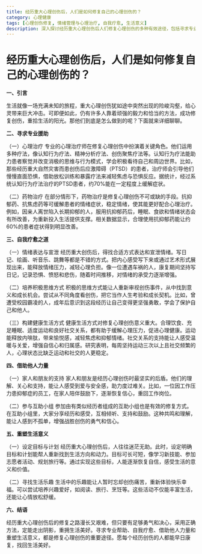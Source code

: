 ```yaml
---
title: 经历重大心理创伤后，人们是如何修复自己的心理创伤的？
category: 心理健康
tags: [心理创伤修复, 情绪管理与心理治疗, 自我疗愈, 生活意义]
description: 深入探讨经历重大心理创伤后人们修复心理创伤的多种有效途径，包括寻求专业援助、自我疗愈、借助他人力量以及重塑生活意义等方面，为受创伤者提供实用的指导和建议。
---
```


# 经历重大心理创伤后，人们是如何修复自己的心理创伤的？

**一、引言**

生活就像一场充满未知的旅程，重大心理创伤犹如途中突然出现的险峻沟壑，给心灵带来巨大冲击。可即便如此，仍有许多人靠着顽强的毅力和恰当的方法，成功修复创伤，重拾生活的阳光。那他们到底是怎么做到的呢？下面就来详细聊聊。

**二、寻求专业援助**

（一）心理治疗
专业的心理治疗师在修复心理创伤中扮演着关键角色。他们运用多种疗法，像认知行为疗法、精神分析疗法、创伤聚焦疗法等。认知行为疗法能助力患者察觉并改变消极的思维与行为模式，学会积极看待自己和周边世界。比如，那些经历重大自然灾害而患创伤后应激障碍（PTSD）的患者，治疗师会引导他们慢慢直面恐惧，借助放松训练和暴露疗法来减轻焦虑与恐惧反应。据统计，经过系统认知行为疗法治疗的PTSD患者，约70%能在一定程度上缓解症状。

（二）药物治疗
在部分情形下，药物治疗是修复心理创伤不可或缺的手段。抗抑郁药、抗焦虑药等可缓解患者的情绪症状，稳定情绪，使其能更好配合心理治疗。例如，因亲人离世陷入长期抑郁的人，服用抗抑郁药后，睡眠、食欲和情绪状态会有所改善，为重新投入生活提供支撑。相关数据显示，合理使用抗抑郁药能让约60%的患者症状得到明显改善。

**三、自我疗愈之道**

（一）情绪表达与宣泄
经历重大创伤后，得找合适方式表达和宣泄情绪。写日记、绘画、听音乐、跳舞等都是不错的方式。把内心感受写下来或通过艺术形式展现出来，能释放情绪压力，减轻心理负担。像一位遭遇车祸的人，康复期间坚持写日记，记录恐惧、愤怒和悲伤，随着时间推移，对情绪的承受力逐渐增强。

（二）培养积极思维方式
积极的思维方式能让人重新审视创伤事件，从中找到意义和成长机会。尝试从不同角度看创伤，把它当作人生考验和成长契机。比如，曾遭受校园霸凌的人，成年后意识到这段经历让自己变得更坚强勇敢，学会了保护自己和他人。

（三）构建健康生活方式
健康生活方式对修复心理创伤意义重大。合理饮食、充足睡眠、适度运动和良好社交关系，都有助于缓解心理压力，促进心理健康。运动能释放内啡肽，带来愉悦感，减轻焦虑和抑郁情绪。社交关系的支持能让人感受温暖与关爱，增强自信心和归属感。研究表明，每周坚持运动三次以上且社交频繁的人，心理状态比缺乏运动和社交的人更稳定。

**四、借助他人力量**

（一）家人和朋友的支持
家人和朋友是经历心理创伤时最坚实的后盾。他们的理解、关心和支持，能让人感受到爱与安全感，助力度过难关。比如，一位因工作压力患抑郁症的员工，在家人陪伴鼓励下，逐渐恢复信心，重回工作岗位。

（二）参与互助小组
参加由有类似经历者组成的互助小组也是有效的修复方式。在互助小组里，大家分享经历和感受，互相倾听、支持和鼓励。这种共鸣和理解，能让人感到不孤单，增强战胜创伤的勇气和信心。

**五、重塑生活意义**

（一）设定目标与计划
经历重大心理创伤后，人往往迷茫无助。此时，设定明确目标和计划能帮人重新找到生活方向和动力。目标可长可短，像学习新技能、参加志愿者活动、规划旅行等。通过实现这些目标，人能逐渐恢复自信，感受生活的意义和价值。

（二）寻找生活乐趣
生活中的乐趣能让人暂时忘却创伤痛苦，重新体验快乐幸福。可以尝试培养兴趣爱好，如阅读、旅行、烹饪等。这些活动不仅能丰富生活，还能让心情放松舒缓。

**六、结语**

经历重大心理创伤后的修复之路漫长又艰难，但只要有足够勇气和决心，采用正确方法，定能走出阴影，重拥生活美好。寻求专业帮助、自我疗愈、借助他人力量和重塑生活意义，都是修复心理创伤的重要途径。愿每个经历创伤的人都能早日康复，找回生活美好。